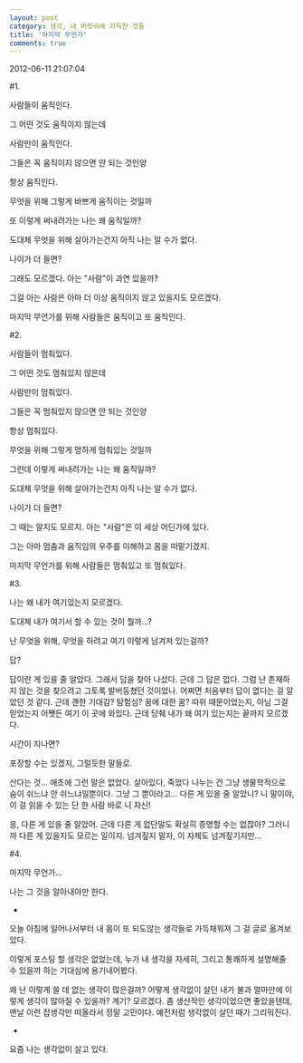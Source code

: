```yaml
---
layout: post
category: 생각, 내 머릿속에 가득찬 것들
title: '마지막 무언가'
comments: true
---
```


2012-06-11 21:07:04


#1.

사람들이 움직인다.

그 어떤 것도 움직이지 않는데

사람만이 움직인다.

그들은 꼭 움직이지 않으면 안 되는 것인양

항상 움직인다.

무엇을 위해 그렇게 바쁘게 움직이는 것일까

또 이렇게 써내려가는 나는 왜 움직일까?

도대체 무엇을 위해 살아가는건지 아직 나는 알 수가 없다.

나이가 더 들면?

그래도 모르겠다. 아는 "사람"이 과연 있을까?

그걸 아는 사람은 아마 더 이상 움직이지 않고 있을지도 모르겠다.

마지막 무언가를 위해 사람들은 움직이고 또 움직인다.

  

  

#2.

사람들이 멈춰있다.

그 어떤 것도 멈춰있지 않은데

사람만이 멈춰있다.

그들은 꼭 멈춰있지 않으면 안 되는 것인양

항상 멈춰있다.

무엇을 위해 그렇게 멍하게 멈춰있는 것일까

그런데 이렇게 써내려가는 나는 왜 움직일까?

도대체 무엇을 위해 살아가는건지 아직 나는 알 수가 없다.

나이가 더 들면?

그 때는 알지도 모르지. 아는 "사람"은 이 세상 어딘가에 있다.

그는 아마 멈춤과 움직임의 우주를 이해하고 몸을 떠맡기겠지.

마지막 무언가를 위해 사람들은 멈춰있고 또 멈춰있다.

  

  

#3.

나는 왜 내가 여기있는지 모르겠다.

도대체 내가 여기서 할 수 있는 것이 뭘까...?

난 무엇을 위해, 무엇을 하려고 여기 이렇게 남겨져 있는걸까?

  

답?

답이란 게 있을 줄 알았다. 그래서 답을 찾아 나섰다. 근데 그 답은 없다. 그럼 난 존재하지 않는 것을 찾으려고 그토록 발버둥쳤던
것이었나. 어쩌면 처음부터 답이 없다는 걸 알았던 것 같다. 근데 괜한 기대감? 탐험심? 꿈에 대한 꿈? 따위 때문이었는지, 아님 그걸
믿었는지 어쨋든 여기 이 곳에 와있다. 근데 당췌 내가 왜 여기 있는지는 끝까지 모르겠다.

시간이 지나면?

포장할 수는 있겠지, 그럴듯한 말들로.

  

산다는 것... 애초에 그런 말은 없었다. 살아있다, 죽었다 나누는 건 그냥 생물학적으로 숨이 쉬느냐 안 쉬느냐일뿐이다. 그냥 그
뿐이라고... 다른 게 있을 줄 알았니? 니 말이야, 이 걸 읽을 수 있는 단 한 사람 바로 니 자신!

  

응, 다른 게 있을 줄 알았어. 근데 다른 게 없단말도 확실히 증명할 수는 없잖아? 그러니까 다른 게 있을지도 모르는 일이지. 넘겨짚지
말자, 이 자체도 넘겨짚기지만...

  

  

#4.

마지막 무언가...

나는 그 것을 알아내야만 한다.

  

  

-

  

오늘 아침에 일어나서부터 내 몸이 또 되도않는 생각들로 가득채워져 그 걸 글로 옮겨보았다.

이렇게 포스팅 할 생각은 없었는데, 누가 내 생각을 자세히, 그리고 통쾌하게 설명해줄 수 있을까 하는 기대심에 용기내어봤다.

왜 난 이렇게 쓸 데 없는 생각이 많은걸까? 어떻게 생각없이 살던 내가 불과 얼마만에 이렇게 생각이 많아질 수 있을까? 계기? 모르겠다. 좀
생산적인 생각이었으면 좋았을텐데, 맨날 이런 잡생각만 떠올라서 정말 고민이다. 예전처럼 생각없이 살던 때가 그리워진다.

  

-

  

요즘 나는 생각없이 살고 있다.


